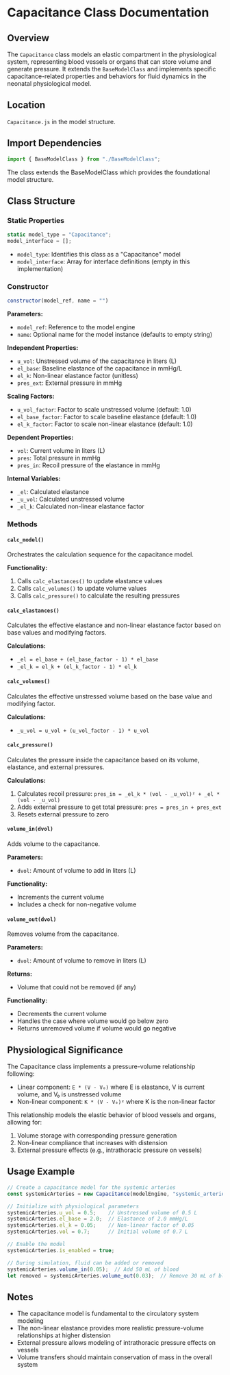 # Capacitance Class Documentation

## Overview

The `Capacitance` class models an elastic compartment in the physiological system, representing blood vessels or organs that can store volume and generate pressure. It extends the `BaseModelClass` and implements specific capacitance-related properties and behaviors for fluid dynamics in the neonatal physiological model.

## Location

`Capacitance.js` in the model structure.

## Import Dependencies

```javascript
import { BaseModelClass } from "./BaseModelClass";
```

The class extends the BaseModelClass which provides the foundational model structure.

## Class Structure

### Static Properties

```javascript
static model_type = "Capacitance";
model_interface = [];
```

- `model_type`: Identifies this class as a "Capacitance" model
- `model_interface`: Array for interface definitions (empty in this implementation)

### Constructor

```javascript
constructor(model_ref, name = "")
```

**Parameters:**
- `model_ref`: Reference to the model engine
- `name`: Optional name for the model instance (defaults to empty string)

**Independent Properties:**
- `u_vol`: Unstressed volume of the capacitance in liters (L)
- `el_base`: Baseline elastance of the capacitance in mmHg/L
- `el_k`: Non-linear elastance factor (unitless)
- `pres_ext`: External pressure in mmHg

**Scaling Factors:**
- `u_vol_factor`: Factor to scale unstressed volume (default: 1.0)
- `el_base_factor`: Factor to scale baseline elastance (default: 1.0)
- `el_k_factor`: Factor to scale non-linear elastance (default: 1.0)

**Dependent Properties:**
- `vol`: Current volume in liters (L)
- `pres`: Total pressure in mmHg
- `pres_in`: Recoil pressure of the elastance in mmHg

**Internal Variables:**
- `_el`: Calculated elastance
- `_u_vol`: Calculated unstressed volume
- `_el_k`: Calculated non-linear elastance factor

### Methods

#### `calc_model()`

Orchestrates the calculation sequence for the capacitance model.

**Functionality:**
1. Calls `calc_elastances()` to update elastance values
2. Calls `calc_volumes()` to update volume values
3. Calls `calc_pressure()` to calculate the resulting pressures

#### `calc_elastances()`

Calculates the effective elastance and non-linear elastance factor based on base values and modifying factors.

**Calculations:**
- `_el = el_base + (el_base_factor - 1) * el_base`
- `_el_k = el_k + (el_k_factor - 1) * el_k`

#### `calc_volumes()`

Calculates the effective unstressed volume based on the base value and modifying factor.

**Calculations:**
- `_u_vol = u_vol + (u_vol_factor - 1) * u_vol`

#### `calc_pressure()`

Calculates the pressure inside the capacitance based on its volume, elastance, and external pressures.

**Calculations:**
1. Calculates recoil pressure: `pres_in = _el_k * (vol - _u_vol)² + _el * (vol - _u_vol)`
2. Adds external pressure to get total pressure: `pres = pres_in + pres_ext`
3. Resets external pressure to zero

#### `volume_in(dvol)`

Adds volume to the capacitance.

**Parameters:**
- `dvol`: Amount of volume to add in liters (L)

**Functionality:**
- Increments the current volume
- Includes a check for non-negative volume

#### `volume_out(dvol)`

Removes volume from the capacitance.

**Parameters:**
- `dvol`: Amount of volume to remove in liters (L)

**Returns:**
- Volume that could not be removed (if any)

**Functionality:**
- Decrements the current volume
- Handles the case where volume would go below zero
- Returns unremoved volume if volume would go negative

## Physiological Significance

The Capacitance class implements a pressure-volume relationship following:
- Linear component: `E * (V - V₀)` where E is elastance, V is current volume, and V₀ is unstressed volume
- Non-linear component: `K * (V - V₀)²` where K is the non-linear factor

This relationship models the elastic behavior of blood vessels and organs, allowing for:
1. Volume storage with corresponding pressure generation
2. Non-linear compliance that increases with distension
3. External pressure effects (e.g., intrathoracic pressure on vessels)

## Usage Example

```javascript
// Create a capacitance model for the systemic arteries
const systemicArteries = new Capacitance(modelEngine, "systemic_arteries");

// Initialize with physiological parameters
systemicArteries.u_vol = 0.5;    // Unstressed volume of 0.5 L
systemicArteries.el_base = 2.0;  // Elastance of 2.0 mmHg/L
systemicArteries.el_k = 0.05;    // Non-linear factor of 0.05
systemicArteries.vol = 0.7;      // Initial volume of 0.7 L

// Enable the model
systemicArteries.is_enabled = true;

// During simulation, fluid can be added or removed
systemicArteries.volume_in(0.05);  // Add 50 mL of blood
let removed = systemicArteries.volume_out(0.03);  // Remove 30 mL of blood
```

## Notes

- The capacitance model is fundamental to the circulatory system modeling
- The non-linear elastance provides more realistic pressure-volume relationships at higher distension
- External pressure allows modeling of intrathoracic pressure effects on vessels
- Volume transfers should maintain conservation of mass in the overall system
